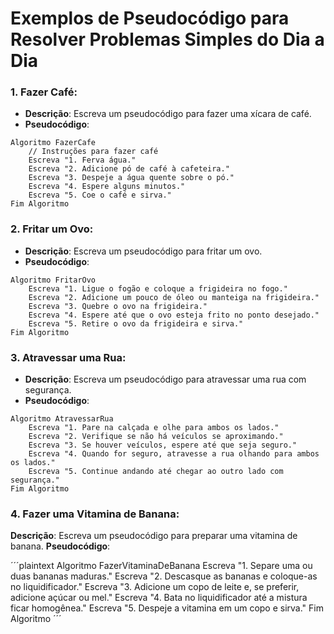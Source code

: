 # Exemplos de **Pseudocódigo** para Resolver Problemas Simples do Dia a Dia

### 1. Fazer Café:
- **Descrição**: Escreva um pseudocódigo para fazer uma xícara de café.
- **Pseudocódigo**:

```plaintext
Algoritmo FazerCafe
    // Instruções para fazer café
    Escreva "1. Ferva água."
    Escreva "2. Adicione pó de café à cafeteira."
    Escreva "3. Despeje a água quente sobre o pó."
    Escreva "4. Espere alguns minutos."
    Escreva "5. Coe o café e sirva."
Fim Algoritmo
```

### 2. Fritar um Ovo:
- **Descrição**: Escreva um pseudocódigo para fritar um ovo.
- **Pseudocódigo**:

```plaintext
Algoritmo FritarOvo
    Escreva "1. Ligue o fogão e coloque a frigideira no fogo."
    Escreva "2. Adicione um pouco de óleo ou manteiga na frigideira."
    Escreva "3. Quebre o ovo na frigideira."
    Escreva "4. Espere até que o ovo esteja frito no ponto desejado."
    Escreva "5. Retire o ovo da frigideira e sirva."
Fim Algoritmo
```

### 3. Atravessar uma Rua:
- **Descrição**: Escreva um pseudocódigo para atravessar uma rua com segurança.
- **Pseudocódigo**:

```plaintext
Algoritmo AtravessarRua
    Escreva "1. Pare na calçada e olhe para ambos os lados."
    Escreva "2. Verifique se não há veículos se aproximando."
    Escreva "3. Se houver veículos, espere até que seja seguro."
    Escreva "4. Quando for seguro, atravesse a rua olhando para ambos os lados."
    Escreva "5. Continue andando até chegar ao outro lado com segurança."
Fim Algoritmo
```

### 4. Fazer uma Vitamina de Banana:
**Descrição**: Escreva um pseudocódigo para preparar uma vitamina de banana.
**Pseudocódigo**:

´´´plaintext
Algoritmo FazerVitaminaDeBanana
    Escreva "1. Separe uma ou duas bananas maduras."
    Escreva "2. Descasque as bananas e coloque-as no liquidificador."
    Escreva "3. Adicione um copo de leite e, se preferir, adicione açúcar ou mel."
    Escreva "4. Bata no liquidificador até a mistura ficar homogênea."
    Escreva "5. Despeje a vitamina em um copo e sirva."
Fim Algoritmo
´´´